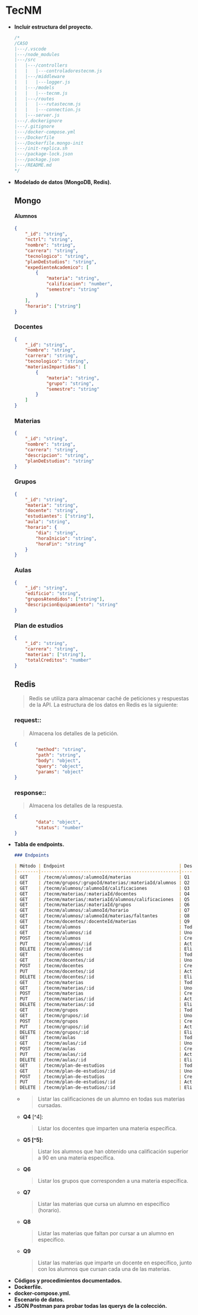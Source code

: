 # TecNM
- **Incluir estructura del proyecto.**
  ```js
  /*
  /CASO
  |---/.vscode
  |---/node_modules
  |---/src
  |   |---/controllers
  |   |   |---controladorestecnm.js
  |   |---/middleware
  |   |   |---logger.js
  |   |---/models
  |   |   |---tecnm.js
  |   |---/routes
  |   |   |---rutastecnm.js
  |   |   |---connection.js
  |   |---server.js
  |---/.dockerignore
  |---/.gitignore
  |---/docker-compose.yml
  |---/Dockerfile
  |---/Dockerfile.mongo-init
  |---/init-replica.sh
  |---/package-lock.json
  |---/package.json
  |---/README.md
  */
  ```
- **Modelado de datos (MongoDB, Redis).**
  ## Mongo
    #### Alumnos
    ```json
    {
        "_id": "string",
        "nctrl": "string",
        "nombre": "string",
        "carrera": "string",
        "tecnologico": "string",
        "planDeEstudios": "string",
        "expedienteAcademico": [
            {
                "materia": "string",
                "calificacion": "number",
                "semestre": "string"
            }
        ],
        "horario": ["string"]
    }
    ```
    ### Docentes
    ```json
    {
        "_id": "string",
        "nombre": "string",
        "carrera": "string",
        "tecnologico": "string",
        "materiasImpartidas": [
            {
                "materia": "string",
                "grupo": "string",
                "semestre": "string"
            }
        ]
    }
    ```
    ### Materias
    ```json
    {
        "_id": "string",
        "nombre": "string",
        "carrera": "string",
        "descripcion": "string",
        "planDeEstudios": "string"
    }
    ```
    ### Grupos
    ```json
    {
        "_id": "string",
        "materia": "string",
        "docente": "string",
        "estudiantes": ["string"],
        "aula": "string",
        "horario": {
            "dia": "string",
            "horaInicio": "string",
            "horaFin": "string"
        }
    }
    ```
    ### Aulas
    ```json
    {
        "_id": "string",
        "edificio": "string",
        "gruposAtendidos": ["string"],
        "descripcionEquipamiento": "string"
    }
    ```
    ### Plan de estudios
    ```json
    {
        "_id": "string",
        "carrera": "string",
        "materias": ["string"],
        "totalCreditos": "number"
    }
    ```
	## Redis
	> Redis se utiliza para almacenar caché de peticiones y respuestas de la API. La estructura de los datos en Redis es la siguiente:
	### request:<timestamp>: 
	> Almacena los detalles de la petición.
	```json
	{
			"method": "string",
			"path": "string",
			"body": "object",
			"query": "object",
			"params": "object"
	}
	```
	### response:<timestamp>: 
	> Almacena los detalles de la respuesta.
	```json
	{
			"data": "object",
			"status": "number"
	}
	```
- **Tabla de endpoints.**
	```markdown
	### Endpoints

	| Método | Endpoint                                           | Descripción |
	|--------|----------------------------------------------------|-------------|
	| GET    | /tecnm/alumnos/:alumnoId/materias                  | Q1 [^1]     |
	| GET    | /tecnm/grupos/:grupoId/materias/:materiaId/alumnos | Q2 [^2]     |
	| GET    | /tecnm/alumnos/:alumnoId/calificaciones            | Q3 [^3]     |
	| GET    | /tecnm/materias/:materiaId/docentes                | Q4 [^4]     |
	| GET    | /tecnm/materias/:materiaId/alumnos/calificaciones  | Q5 [^5]     |
	| GET    | /tecnm/materias/:materiaId/grupos                  | Q6 [^6]     |
	| GET    | /tecnm/alumnos/:alumnoId/horario                   | Q7 [^7]     |
	| GET    | /tecnm/alumnos/:alumnoId/materias/faltantes        | Q8 [^8]     |
	| GET    | /tecnm/docentes/:docenteId/materias                | Q9 [^9]     |
	| GET    | /tecnm/alumnos                                     | Todos       |
	| GET    | /tecnm/alumnos/:id                                 | Uno         |
	| POST   | /tecnm/alumnos                                     | Crear       |
	| PUT    | /tecnm/alumnos/:id                                 | Actualizar  |
	| DELETE | /tecnm/alumnos/:id                                 | Eliminar    |
	| GET    | /tecnm/docentes                                    | Todos       |
	| GET    | /tecnm/docentes/:id                                | Uno         |
	| POST   | /tecnm/docentes                                    | Crear       |
	| PUT    | /tecnm/docentes/:id                                | Actualizar  |
	| DELETE | /tecnm/docentes/:id                                | Eliminar    |
	| GET    | /tecnm/materias                                    | Todos       |
	| GET    | /tecnm/materias/:id                                | Uno         |
	| POST   | /tecnm/materias                                    | Crear       |
	| PUT    | /tecnm/materias/:id                                | Actualizar  |
	| DELETE | /tecnm/materias/:id                                | Eliminar    |
	| GET    | /tecnm/grupos                                      | Todos       |
	| GET    | /tecnm/grupos/:id                                  | Uno         |
	| POST   | /tecnm/grupos                                      | Crear       |
	| PUT    | /tecnm/grupos/:id                                  | Actualizar  |
	| DELETE | /tecnm/grupos/:id                                  | Eliminar    |
	| GET    | /tecnm/aulas                                       | Todos       |
	| GET    | /tecnm/aulas/:id                                   | Uno         |
	| POST   | /tecnm/aulas                                       | Crear       |
	| PUT    | /tecnm/aulas/:id                                   | Actualizar  |
	| DELETE | /tecnm/aulas/:id                                   | Eliminar    |
	| GET    | /tecnm/plan-de-estudios                            | Todos       |
	| GET    | /tecnm/plan-de-estudios/:id                        | Uno         |
	| POST   | /tecnm/plan-de-estudios                            | Crear       |
	| PUT    | /tecnm/plan-de-estudios/:id                        | Actualizar  |
	| DELETE | /tecnm/plan-de-estudios/:id                        | Eliminar    |
	```
	[^1]: **Q1**
		> Listar las materias que un alumno ha cursado.
	[^2]: **Q2**
		> Listar los alumnos que están cursando una materia específica de un grupo específico.
	- [^3]: **Q3**
		> Listar las calificaciones de un alumno en todas sus materias cursadas.
	- **Q4** [^4]:
		> Listar los docentes que imparten una materia específica.
	- **Q5 [^5]:**
		> Listar los alumnos que han obtenido una calificación superior a 90 en una materia específica.
	- **Q6**
		> Listar los grupos que corresponden a una materia específica.
	- **Q7**
		> Listar las materias que cursa un alumno en específico (horario).
	- **Q8**
		> Listar las materias que faltan por cursar a un alumno en específico.
	- **Q9**
		> Listar las materias que imparte un docente en específico, junto con los alumnos que cursan cada una de las materias.
- **Códigos y procedimientos documentados.**
- **Dockerfile.**
- **docker-compose.yml.**
- **Escenario de datos.**
- **JSON Postman para probar todas las querys de la colección.**
